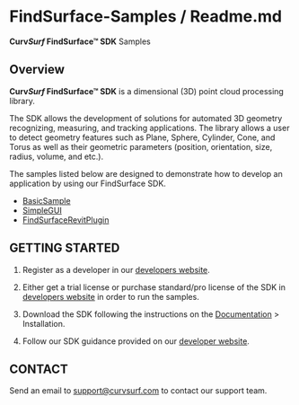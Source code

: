 # FindSurface-Samples / Readme.md
**Curv*Surf* FindSurface™ SDK** Samples

Overview
--------

**Curv*Surf* FindSurface™ SDK** is a dimensional (3D) point cloud processing library.

The SDK allows the development of solutions for automated 3D geometry recognizing, measuring, and tracking applications. The library allows a user to detect geometry features such as Plane, Sphere, Cylinder, Cone, and Torus as well as their geometric parameters (position, orientation, size, radius, volume, and etc.).

The samples listed below are designed to demonstrate how to develop an application by using our FindSurface SDK.

- [BasicSample](https://github.com/CurvSurf/FindSurface-Sample-BasicSample)
- [SimpleGUI](https://github.com/CurvSurf/FindSurface-Sample-SimpleGUI)
- [FindSurfaceRevitPlugin](https://github.com/CurvSurf/FindSurface-Sample-FindSurfaceRevitPlugin)

GETTING STARTED
---------------

1. Register as a developer in our [developers website](https://developers.curvsurf.com/register.jsp).

2. Either get a trial license or purchase standard/pro license of the SDK in [developers website](https://developers.curvsurf.com/) in order to run the samples.

3. Download the SDK following the instructions on the [Documentation](https://developers.curvsurf.com/documentation.jsp) > Installation.

4. Follow our SDK guidance provided on our [developer website](https://developers.curvsurf.com/documentation.jsp).


CONTACT
-------

Send an email to support@curvsurf.com to contact our support team.
